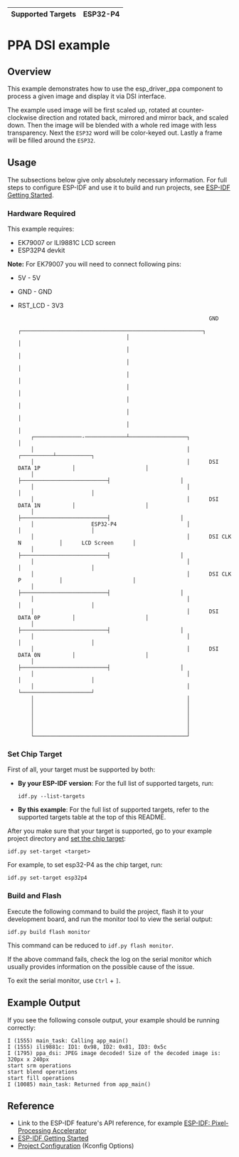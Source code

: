 | Supported Targets | ESP32-P4 |
| ----------------- | -------- |


# PPA DSI example

## Overview

This example demonstrates how to use the esp_driver_ppa component to process a given image and display it via DSI interface.

The example used image will be first scaled up, rotated at counter-clockwise direction and rotated back, mirrored and mirror back, and scaled down. Then the image will be blended with a whole red image with less transparency. Next the `ESP32` word will be color-keyed out. Lastly a frame will be filled around the `ESP32`.

## Usage

The subsections below give only absolutely necessary information. For full steps to configure ESP-IDF and use it to build and run projects, see [ESP-IDF Getting Started](https://docs.espressif.com/projects/esp-idf/en/latest/get-started/index.html#get-started).


### Hardware Required

This example requires:

- EK79007 or ILI9881C LCD screen
- ESP32P4 devkit

**Note:** For EK79007 you will need to connect following pins:
- 5V - 5V
- GND - GND
- RST_LCD - 3V3


                                                                  GND
                                        ┌─────────────────────────────────────────────────────────┐
                                        │                                                         │
                                        │                                                         │
                                        │                                                         │
                                        │                                                         │
                                        │                                                         │
                                        │                                                         │
                                        │                                                         │
                                        │                                                         │
          ┌───────────────-─────────────┴──────────────────┐                                      │
          │                                                │                           ┌──────────┴───────────┐
          │                                                │      DSI DATA 1P          │                      │
          │                                                ├───────────────────────────┤                      │
          │                                                │                           │                      │
          │                                                │      DSI DATA 1N          │                      │
          │                                                ├───────────────────────────┤                      │
          │                  ESP32-P4                      │                           │                      │
          │                                                │      DSI CLK N            │      LCD Screen      │
          │                                                ├───────────────────────────┤                      │
          │                                                │                           │                      │
          │                                                │      DSI CLK P            │                      │
          │                                                ├───────────────────────────┤                      │
          │                                                │                           │                      │
          │                                                │      DSI DATA 0P          │                      │
          │                                                ├───────────────────────────┤                      │
          │                                                │                           │                      │
          │                                                │      DSI DATA 0N          │                      │
          │                                                ├───────────────────────────┤                      │
          │                                                │                           │                      │
          │                                                │                           └──────────────────────┘
          │                                                │
          │                                                │
          │                                                │
          │                                                │
          │                                                │
          │                                                │
          └────────────────────────────────────────────────┘


### Set Chip Target

First of all, your target must be supported by both:

- **By your ESP-IDF version**: For the full list of supported targets, run:
  ```
  idf.py --list-targets
  ```
- **By this example**: For the full list of supported targets,  refer to the supported targets table at the top of this README.

After you make sure that your target is supported, go to your example project directory and [set the chip target](https://docs.espressif.com/projects/esp-idf/en/latest/api-guides/tools/idf-py.html#select-the-target-chip-set-target):

```
idf.py set-target <target>
```

For example, to set esp32-P4 as the chip target, run:

```
idf.py set-target esp32p4
```


### Build and Flash

Execute the following command to build the project, flash it to your development board, and run the monitor tool to view the serial output:

```
idf.py build flash monitor
```

This command can be reduced to `idf.py flash monitor`.

If the above command fails, check the log on the serial monitor which usually provides information on the possible cause of the issue.

To exit the serial monitor, use `Ctrl` + `]`.


## Example Output

If you see the following console output, your example should be running correctly:

```
I (1555) main_task: Calling app_main()
I (1555) ili9881c: ID1: 0x98, ID2: 0x81, ID3: 0x5c
I (1795) ppa_dsi: JPEG image decoded! Size of the decoded image is: 320px x 240px
start srm operations
start blend operations
start fill operations
I (10085) main_task: Returned from app_main()
```


## Reference

- Link to the ESP-IDF feature's API reference, for example [ESP-IDF: Pixel-Processing Accelerator](https://docs.espressif.com/projects/esp-idf/en/latest/api-reference/peripherals/ppa.html)
- [ESP-IDF Getting Started](https://docs.espressif.com/projects/esp-idf/en/latest/get-started/index.html#get-started)
- [Project Configuration](https://docs.espressif.com/projects/esp-idf/en/latest/api-reference/kconfig.html) (Kconfig Options)
